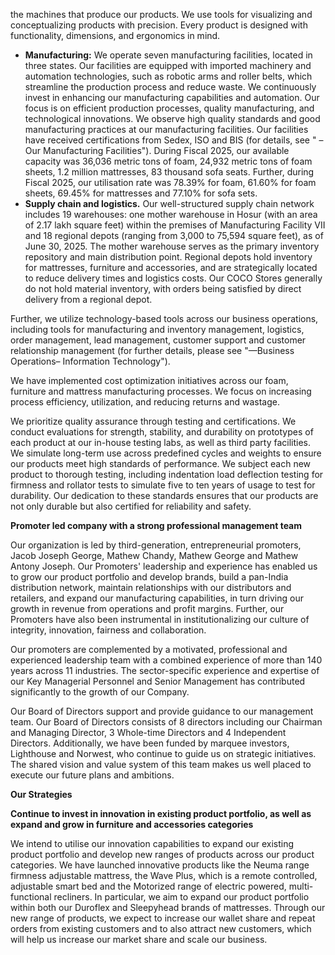 the machines that produce our products. We use tools for visualizing and conceptualizing products with precision. Every product is designed with functionality, dimensions, and ergonomics in mind.

*   **Manufacturing:** We operate seven manufacturing facilities, located in three states. Our facilities are equipped with imported machinery and automation technologies, such as robotic arms and roller belts, which streamline the production process and reduce waste. We continuously invest in enhancing our manufacturing capabilities and automation. Our focus is on efficient production processes, quality manufacturing, and technological innovations. We observe high quality standards and good manufacturing practices at our manufacturing facilities. Our facilities have received certifications from Sedex, ISO and BIS (for details, see " – Our Manufacturing Facilities"). During Fiscal 2025, our available capacity was 36,036 metric tons of foam, 24,932 metric tons of foam sheets, 1.2 million mattresses, 83 thousand sofa seats. Further, during Fiscal 2025, our utilisation rate was 78.39% for foam, 61.60% for foam sheets, 69.45% for mattresses and 77.10% for sofa sets.
*   **Supply chain and logistics.** Our well-structured supply chain network includes 19 warehouses: one mother warehouse in Hosur (with an area of 2.17 lakh square feet) within the premises of Manufacturing Facility VII and 18 regional depots (ranging from 3,000 to 75,594 square feet), as of June 30, 2025. The mother warehouse serves as the primary inventory repository and main distribution point. Regional depots hold inventory for mattresses, furniture and accessories, and are strategically located to reduce delivery times and logistics costs. Our COCO Stores generally do not hold material inventory, with orders being satisfied by direct delivery from a regional depot.

Further, we utilize technology-based tools across our business operations, including tools for manufacturing and inventory management, logistics, order management, lead management, customer support and customer relationship management (for further details, please see "—Business Operations– Information Technology").

We have implemented cost optimization initiatives across our foam, furniture and mattress manufacturing processes. We focus on increasing process efficiency, utilization, and reducing returns and wastage.

We prioritize quality assurance through testing and certifications. We conduct evaluations for strength, stability, and durability on prototypes of each product at our in-house testing labs, as well as third party facilities. We simulate long-term use across predefined cycles and weights to ensure our products meet high standards of performance. We subject each new product to thorough testing, including indentation load deflection testing for firmness and rollator tests to simulate five to ten years of usage to test for durability. Our dedication to these standards ensures that our products are not only durable but also certified for reliability and safety.

**Promoter led company with a strong professional management team**

Our organization is led by third-generation, entrepreneurial promoters, Jacob Joseph George, Mathew Chandy, Mathew George and Mathew Antony Joseph. Our Promoters' leadership and experience has enabled us to grow our product portfolio and develop brands, build a pan-India distribution network, maintain relationships with our distributors and retailers, and expand our manufacturing capabilities, in turn driving our growth in revenue from operations and profit margins. Further, our Promoters have also been instrumental in institutionalizing our culture of integrity, innovation, fairness and collaboration.

Our promoters are complemented by a motivated, professional and experienced leadership team with a combined experience of more than 140 years across 11 industries. The sector-specific experience and expertise of our Key Managerial Personnel and Senior Management has contributed significantly to the growth of our Company.

Our Board of Directors support and provide guidance to our management team. Our Board of Directors consists of 8 directors including our Chairman and Managing Director, 3 Whole-time Directors and 4 Independent Directors. Additionally, we have been funded by marquee investors, Lighthouse and Norwest, who continue to guide us on strategic initiatives. The shared vision and value system of this team makes us well placed to execute our future plans and ambitions.

**Our Strategies**

**Continue to invest in innovation in existing product portfolio, as well as expand and grow in furniture and accessories categories**

We intend to utilise our innovation capabilities to expand our existing product portfolio and develop new ranges of products across our product categories. We have launched innovative products like the Neuma range firmness adjustable mattress, the Wave Plus, which is a remote controlled, adjustable smart bed and the Motorized range of electric powered, multi-functional recliners. In particular, we aim to expand our product portfolio within both our Duroflex and Sleepyhead brands of mattresses. Through our new range of products, we expect to increase our wallet share and repeat orders from existing customers and to also attract new customers, which will help us increase our market share and scale our business.